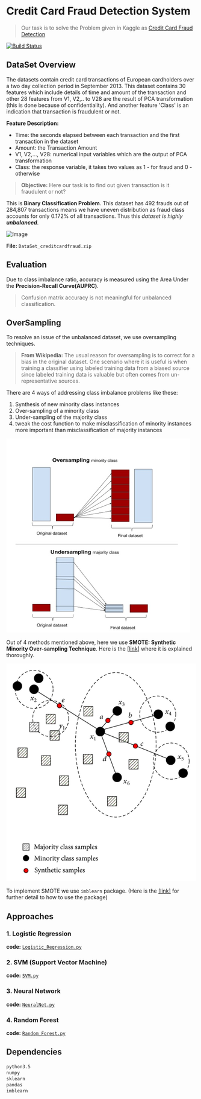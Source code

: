 # Credit Card Fraud Detection System

>Our task is to solve the Problem given in Kaggle as [Credit Card Fraud Detection](https://www.kaggle.com/mlg-ulb/creditcardfraud)

[![Build Status][travis-image]][travis-url]

## DataSet Overview

The datasets contain credit card transactions of European cardholders over a two day collection period in September 2013.
This dataset contains 30 features which include details of time and amount of the transaction and other 28 features from V1, V2,.. to V28 are the result of PCA transformation (this is done because of confidentiality). And another feature 'Class' is an indication that transaction is fraudulent or not.

**Feature Description:**
- Time: the seconds elapsed between each transaction and the first transaction in the dataset
- Amount: the Transaction Amount
- V1, V2,..., V28: numerical input variables which are the output of PCA transformation
- Class: the response variable, it takes two values as 1 - for fraud and 0 - otherwise

>**Objective:** Here our task is to find out given transaction is it fraudulent or not? 

This is **Binary Classification Problem**. 
This dataset has 492 frauds out of 284,807 transactions means we have uneven distribution as fraud class accounts for only 0.172% of all transactions. Thus this *dataset is highly **unbalanced***.

![Image](readmeImage/dataset.png)

**File:** `DataSet_creditcardfraud.zip`

## Evaluation

Due to class imbalance ratio, accuracy is measured using the Area Under the **Precision-Recall Curve(AUPRC)**.
> Confusion matrix accuracy is not meaningful for unbalanced classification.

## OverSampling

To resolve an issue of the unbalanced dataset, we use oversampling techniques.

>**From Wikipedia:** The usual reason for oversampling is to correct for a bias in the original dataset. One scenario where it is useful is when training a classifier using labeled training data from a biased source since labeled training data is valuable but often comes from un-representative sources.

There are 4 ways of addressing class imbalance problems like these:

1. Synthesis of new minority class instances
2. Over-sampling of a minority class
3. Under-sampling of the majority class
4. tweak the cost function to make misclassification of minority instances more important than misclassification of majority instances

![ImbalancedClasses_Image](readmeImage/ImbalancedClasses.jpg)

Out of 4 methods mentioned above, here we use **SMOTE: Synthetic Minority Over-sampling Technique**.
Here is the [[link]](http://rikunert.com/SMOTE_explained) where it is explained thoroughly.

![SMOTE_Image](readmeImage/SMOTE.jpg)

To implement SMOTE we use `imblearn` package. (Here is the [[link]](http://contrib.scikit-learn.org/imbalanced-learn/stable/generated/imblearn.over_sampling.SMOTE.html) for further detail to how to use the package)

## Approaches

### 1. Logistic Regression

**code:** [`Logistic_Regression.py`](https://github.com/kalpeshdusane/Credit-Card-Fraud-Detection/blob/master/code/Logistic_Regression.py)

### 2. SVM (Support Vector Machine)

**code:** [`SVM.py`](https://github.com/kalpeshdusane/Credit-Card-Fraud-Detection/blob/master/code/SVM.py)

### 3. Neural Network

**code:** [`NeuralNet.py`](https://github.com/kalpeshdusane/Credit-Card-Fraud-Detection/blob/master/code/NeuralNet.py)

### 4. Random Forest

**code:** [`Random_Forest.py`](https://github.com/kalpeshdusane/Credit-Card-Fraud-Detection/blob/master/code/Random_Forest.py)


## Dependencies

	python3.5
	numpy
	sklearn
	pandas
	imblearn

<!-- Markdown link & img dfn's -->
[travis-image]: https://img.shields.io/travis/dbader/node-datadog-metrics/master.svg?style=flat-square
[travis-url]: https://travis-ci.org/dbader/node-datadog-metrics

